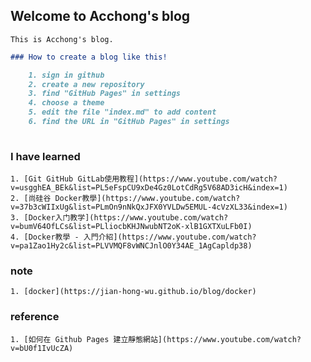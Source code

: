 ##  Welcome to Acchong's blog

    This is Acchong's blog.

```markdown
### How to create a blog like this!

    1. sign in github
    2. create a new repository
    3. find "GitHub Pages" in settings
    4. choose a theme
    5. edit the file "index.md" to add content
    6. find the URL in "GitHub Pages" in settings
    
```


### I have learned 
    1. [Git GitHub GitLab使用教程](https://www.youtube.com/watch?v=usgghEA_BEk&list=PL5eFspCU9xDe4Gz0LotCdRg5V68AD3icH&index=1)
    2. [尚硅谷 Docker教學](https://www.youtube.com/watch?v=37b3cWIIxUg&list=PLmOn9nNkQxJFX0YVLDw5EMUL-4cVzXL33&index=1)
    3. [Docker入门教学](https://www.youtube.com/watch?v=bumV64OfLCs&list=PLliocbKHJNwubNT2oK-xlB1GXTXuLFb0I)
    4. [Docker教學 - 入門介紹](https://www.youtube.com/watch?v=pa1Zao1Hy2c&list=PLVVMQF8vWNCJnlO0Y34AE_1AgCapldp38)

### note
    1. [docker](https://jian-hong-wu.github.io/blog/docker)

### reference
    1. [如何在 Github Pages 建立靜態網站](https://www.youtube.com/watch?v=bU0f1IvUcZA)
